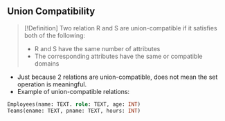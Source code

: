 ## Union Compatibility

>[!Definition]
> Two relation R and S are union-compatible if it satisfies both of the following:
> - R and S have the same number of attributes
> - The corresponding attributes have the same or compatible domains

- Just because 2 relations are union-compatible, does not mean the set operation is meaningful.
- Example of union-compatible relations:

```sql
Employees(name: TEXT. role: TEXT, age: INT)
Teams(ename: TEXT, pname: TEXT, hours: INT)
```
